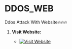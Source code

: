 # DDOS_WEB
Ddos Attack With Website🔥🔥🔥

1. **Visit Website:**

    - [![Visit Website](https://img.shields.io/badge/Visit-Website-blue?style=for-the-badge)](https://ddos-web.netlify.app/)


<!-- phone -->
  <i class="nes-smartphone"></i>
  <i class="nes-phone"></i>
</section>

